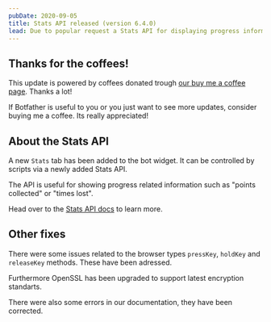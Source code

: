 ```yaml
---
pubDate: 2020-09-05
title: Stats API released (version 6.4.0)
lead: Due to popular request a Stats API for displaying progress information has been added. Version 6.4.0 also includes a few bug fixes and dependency upgrades.
---
```


## Thanks for the coffees!

This update is powered by coffees donated trough [our buy me a coffee page](https://www.buymeacoffee.com/je). Thanks a lot!

If Botfather is useful to you or you just want to see more updates, consider buying me a coffee. Its really appreciated!

## About the Stats API

A new `Stats` tab has been added to the bot widget. It can be controlled by scripts via a newly added Stats API.

The API is useful for showing progress related information such as "points collected" or "times lost".

Head over to the [Stats API docs](https://botfather.io/docs/apiref/stats-api/) to learn more.

## Other fixes

There were some issues related to the browser types `pressKey`, `holdKey` and `releaseKey` methods. These have been adressed.

Furthermore OpenSSL has been upgraded to support latest encryption standarts.

There were also some errors in our documentation, they have been corrected.
